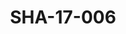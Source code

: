 ---
pid: SHA-17-006
title: SHA-17-006
language: en
collection: Sharhabil Ahmed
original_label: 
rights: Sharhabil Ahmed
location_of_original: Sharhabil Ahmed
photographer_or_studio: Studio Jack Kuwait
scanned_from: photograph 13.1 by 17.8
_date: '1964'
location: Kuwait
description: Ahmed Hassan Jum'a
additional_notes: 
permission_display: 'yes'
on_server: 'no'
on_website: 'no'
permalink: /photopages/en/SHA-17-006.html
layout: photo-page
---